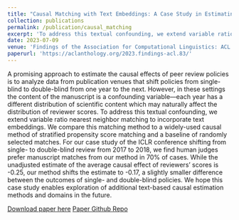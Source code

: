 ```yaml
---
title: "Causal Matching with Text Embeddings: A Case Study in Estimating the Causal Effects of Peer Review Policies"
collection: publications
permalink: /publication/causal_matching
excerpt: 'To address this textual confounding, we extend variable ratio nearest neighbor matching to incorporate text embeddings.'
date: 2023-07-09
venue: 'Findings of the Association for Computational Linguistics: ACL 2023'
paperurl: 'https://aclanthology.org/2023.findings-acl.83/'
---
```

A promising approach to estimate the causal effects of peer review policies is to analyze data from publication venues that shift policies from single-blind to double-blind from one year to the next. However, in these settings the content of the manuscript is a confounding variable—each year has a different distribution of scientific content which may naturally affect the distribution of reviewer scores. To address this textual confounding, we extend variable ratio nearest neighbor matching to incorporate text embeddings. We compare this matching method to a widely-used causal method of stratified propensity score matching and a baseline of randomly selected matches. For our case study of the ICLR conference shifting from single- to double-blind review from 2017 to 2018, we find human judges prefer manuscript matches from our method in 70% of cases. While the unadjusted estimate of the average causal effect of reviewers’ scores is -0.25, our method shifts the estimate to -0.17, a slightly smaller difference between the outcomes of single- and double-blind policies. We hope this case study enables exploration of additional text-based causal estimation methods and domains in the future.

[Download paper here](https://aclanthology.org/2023.findings-acl.83.pdf)
[Paper Github Repo](https://github.com/raymondEDS/VRM-E)

